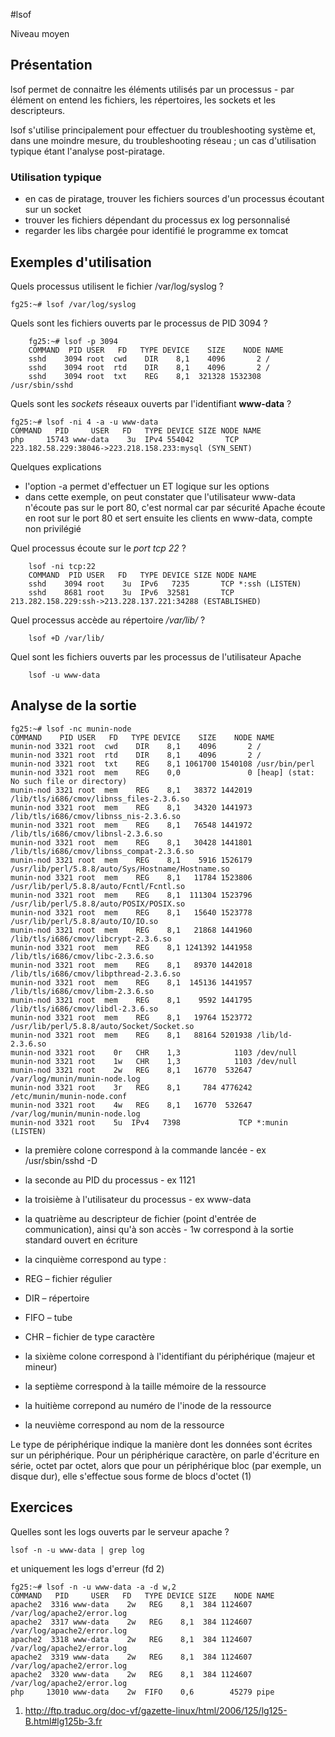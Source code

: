 #lsof

Niveau moyen

## Présentation

lsof permet de connaitre les éléments utilisés par un processus - par élément on entend les fichiers, les répertoires, les sockets et les descripteurs.

lsof s'utilise principalement pour effectuer du troubleshooting système et, dans une moindre mesure, du troubleshooting réseau ; un cas d'utilisation typique étant l'analyse post-piratage.

### Utilisation typique
* en cas de piratage, trouver les fichiers sources d'un processus écoutant sur un socket
* trouver les fichiers dépendant du processus ex log personnalisé
* regarder les libs chargée pour identifié le programme ex tomcat 

## Exemples d'utilisation

Quels processus utilisent le fichier /var/log/syslog ?

    fg25:~# lsof /var/log/syslog

Quels sont les fichiers ouverts par le processus de PID 3094 ?

```
    fg25:~# lsof -p 3094
    COMMAND  PID USER   FD   TYPE DEVICE    SIZE    NODE NAME
    sshd    3094 root  cwd    DIR    8,1    4096       2 /
    sshd    3094 root  rtd    DIR    8,1    4096       2 /
    sshd    3094 root  txt    REG    8,1  321328 1532308 /usr/sbin/sshd
```

 Quels sont les *sockets* réseaux ouverts par l'identifiant **www-data** ?

    fg25:~# lsof -ni 4 -a -u www-data
    COMMAND   PID     USER   FD   TYPE DEVICE SIZE NODE NAME
    php     15743 www-data    3u  IPv4 554042       TCP 223.182.58.229:38046->223.218.158.233:mysql (SYN_SENT)

Quelques explications

* l'option -a permet d'effectuer un ET logique sur les options
* dans cette exemple, on peut constater que l'utilisateur www-data n'écoute pas sur le port 80, c'est normal car par sécurité Apache écoute en root sur le port 80 et sert ensuite les clients en www-data, compte non privilégié

Quel processus écoute sur le *port* *tcp* *22* ?
```
    lsof -ni tcp:22
    COMMAND  PID USER   FD   TYPE DEVICE SIZE NODE NAME
    sshd    3094 root    3u  IPv6   7235       TCP *:ssh (LISTEN)
    sshd    8681 root    3u  IPv6  32581       TCP 213.282.158.229:ssh->213.228.137.221:34288 (ESTABLISHED)
```
Quel processus accède au répertoire */var/lib/* ?
```
    lsof +D /var/lib/
```
Quel sont les fichiers ouverts par les processus de l'utilisateur Apache
```
    lsof -u www-data
```
## Analyse de la sortie

```
fg25:~# lsof -nc munin-node 
COMMAND    PID USER   FD   TYPE DEVICE    SIZE    NODE NAME
munin-nod 3321 root  cwd    DIR    8,1    4096       2 /
munin-nod 3321 root  rtd    DIR    8,1    4096       2 /
munin-nod 3321 root  txt    REG    8,1 1061700 1540108 /usr/bin/perl
munin-nod 3321 root  mem    REG    0,0               0 [heap] (stat: No such file or directory)
munin-nod 3321 root  mem    REG    8,1   38372 1442019 /lib/tls/i686/cmov/libnss_files-2.3.6.so
munin-nod 3321 root  mem    REG    8,1   34320 1441973 /lib/tls/i686/cmov/libnss_nis-2.3.6.so
munin-nod 3321 root  mem    REG    8,1   76548 1441972 /lib/tls/i686/cmov/libnsl-2.3.6.so
munin-nod 3321 root  mem    REG    8,1   30428 1441801 /lib/tls/i686/cmov/libnss_compat-2.3.6.so
munin-nod 3321 root  mem    REG    8,1    5916 1526179 /usr/lib/perl/5.8.8/auto/Sys/Hostname/Hostname.so
munin-nod 3321 root  mem    REG    8,1   11784 1523806 /usr/lib/perl/5.8.8/auto/Fcntl/Fcntl.so
munin-nod 3321 root  mem    REG    8,1  111304 1523796 /usr/lib/perl/5.8.8/auto/POSIX/POSIX.so
munin-nod 3321 root  mem    REG    8,1   15640 1523778 /usr/lib/perl/5.8.8/auto/IO/IO.so
munin-nod 3321 root  mem    REG    8,1   21868 1441960 /lib/tls/i686/cmov/libcrypt-2.3.6.so
munin-nod 3321 root  mem    REG    8,1 1241392 1441958 /lib/tls/i686/cmov/libc-2.3.6.so
munin-nod 3321 root  mem    REG    8,1   89370 1442018 /lib/tls/i686/cmov/libpthread-2.3.6.so
munin-nod 3321 root  mem    REG    8,1  145136 1441957 /lib/tls/i686/cmov/libm-2.3.6.so
munin-nod 3321 root  mem    REG    8,1    9592 1441795 /lib/tls/i686/cmov/libdl-2.3.6.so
munin-nod 3321 root  mem    REG    8,1   19764 1523772 /usr/lib/perl/5.8.8/auto/Socket/Socket.so
munin-nod 3321 root  mem    REG    8,1   88164 5201938 /lib/ld-2.3.6.so
munin-nod 3321 root    0r   CHR    1,3            1103 /dev/null
munin-nod 3321 root    1w   CHR    1,3            1103 /dev/null
munin-nod 3321 root    2w   REG    8,1   16770  532647 /var/log/munin/munin-node.log
munin-nod 3321 root    3r   REG    8,1     784 4776242 /etc/munin/munin-node.conf
munin-nod 3321 root    4w   REG    8,1   16770  532647 /var/log/munin/munin-node.log
munin-nod 3321 root    5u  IPv4   7398             TCP *:munin (LISTEN)
```

* la première colone correspond à la commande lancée - ex /usr/sbin/sshd -D 
* la seconde au PID du processus - ex 1121
* la troisième à l'utilisateur du processus - ex www-data
* la quatrième au descripteur de fichier (point d'entrée de communication), ainsi qu'à son accès  - 1w correspond à la sortie standard ouvert en écriture 
* la cinquième correspond au type :

 * REG – fichier régulier
 * DIR – répertoire
 * FIFO – tube 
 * CHR – fichier de type caractère
* la sixième colone correspond à l'identifiant du périphérique (majeur et mineur) 
* la septième correspond à la taille mémoire de la ressource 
* la huitième correpond au numéro de l'inode de la ressource
* la neuvième correspond au nom de la ressource   

Le type de périphérique indique la manière dont les données sont écrites sur un périphérique. Pour un périphérique caractère, on parle d'écriture en série, octet par octet, alors que pour un périphérique bloc (par exemple, un disque dur), elle s'effectue sous forme de blocs d'octet (1)

## Exercices

Quelles sont les logs ouverts par le serveur apache ?

```
lsof -n -u www-data | grep log
```

et uniquement les logs d'erreur (fd 2)

```
fg25:~# lsof -n -u www-data -a -d w,2
COMMAND   PID     USER   FD   TYPE DEVICE SIZE    NODE NAME
apache2  3316 www-data    2w   REG    8,1  384 1124607 /var/log/apache2/error.log
apache2  3317 www-data    2w   REG    8,1  384 1124607 /var/log/apache2/error.log
apache2  3318 www-data    2w   REG    8,1  384 1124607 /var/log/apache2/error.log
apache2  3319 www-data    2w   REG    8,1  384 1124607 /var/log/apache2/error.log
apache2  3320 www-data    2w   REG    8,1  384 1124607 /var/log/apache2/error.log
php     13010 www-data    2w  FIFO    0,6        45279 pipe
```

1) http://ftp.traduc.org/doc-vf/gazette-linux/html/2006/125/lg125-B.html#lg125b-3.fr


